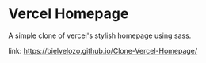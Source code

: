 # Vercel Homepage
A simple clone of vercel's stylish homepage using sass.

link: https://bielvelozo.github.io/Clone-Vercel-Homepage/
